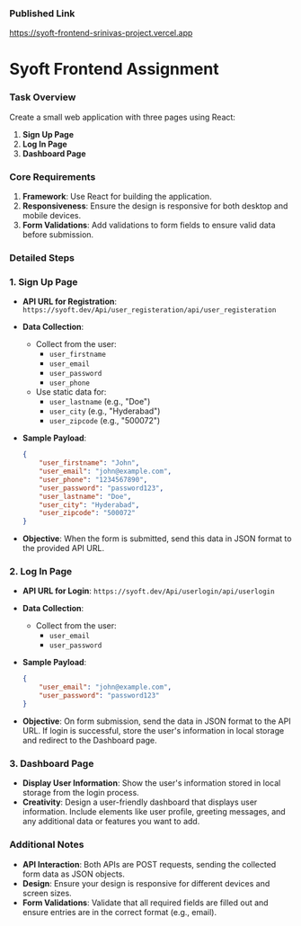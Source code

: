 ### Published Link
https://syoft-frontend-srinivas-project.vercel.app

# Syoft Frontend Assignment

### Task Overview

Create a small web application with three pages using React:

1. **Sign Up Page**
2. **Log In Page**
3. **Dashboard Page**

### Core Requirements

1. **Framework**: Use React for building the application.
2. **Responsiveness**: Ensure the design is responsive for both desktop and mobile devices.
3. **Form Validations**: Add validations to form fields to ensure valid data before submission.

### Detailed Steps

### 1. Sign Up Page

- **API URL for Registration**: `https://syoft.dev/Api/user_registeration/api/user_registeration`
- **Data Collection**:
    - Collect from the user:
        - `user_firstname`
        - `user_email`
        - `user_password`
        - `user_phone`
    - Use static data for:
        - `user_lastname` (e.g., "Doe")
        - `user_city` (e.g., "Hyderabad")
        - `user_zipcode` (e.g., "500072")
- **Sample Payload**:
    
    ```json
    {
        "user_firstname": "John",
        "user_email": "john@example.com",
        "user_phone": "1234567890",
        "user_password": "password123",
        "user_lastname": "Doe",
        "user_city": "Hyderabad",
        "user_zipcode": "500072"
    }
    
    ```
    
- **Objective**: When the form is submitted, send this data in JSON format to the provided API URL.

### 2. Log In Page

- **API URL for Login**: `https://syoft.dev/Api/userlogin/api/userlogin`
- **Data Collection**:
    - Collect from the user:
        - `user_email`
        - `user_password`
- **Sample Payload**:
    
    ```json
    {
        "user_email": "john@example.com",
        "user_password": "password123"
    }
    
    ```
    
- **Objective**: On form submission, send the data in JSON format to the API URL. If login is successful, store the user's information in local storage and redirect to the Dashboard page.

### 3. Dashboard Page

- **Display User Information**: Show the user's information stored in local storage from the login process.
- **Creativity**: Design a user-friendly dashboard that displays user information. Include elements like user profile, greeting messages, and any additional data or features you want to add.

### Additional Notes

- **API Interaction**: Both APIs are POST requests, sending the collected form data as JSON objects.
- **Design**: Ensure your design is responsive for different devices and screen sizes.
- **Form Validations**: Validate that all required fields are filled out and ensure entries are in the correct format (e.g., email).
